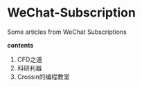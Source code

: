 # WeChat-Subscription
Some articles from WeChat Subscriptions

**contents**

1. CFD之道
2. 科研利器
3. Crossin的编程教室
